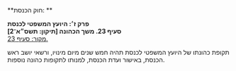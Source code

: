 **חוק הכנסת: **

**פרק ז׳: היועץ המשפטי לכנסת**  
**סעיף 23. משך הכהונה [תיקון: תשס״א־2]**  
[מקור: סעיף 23. ](https://he.wikisource.org/wiki/חוק_הכנסת#סעיף_23)  

תקופת כהונתו של היועץ המשפטי לכנסת תהיה חמש שנים מיום מינויו, ורשאי יושב ראש הכנסת, באישור ועדת הכנסת, למנותו לתקופות כהונה נוספות.